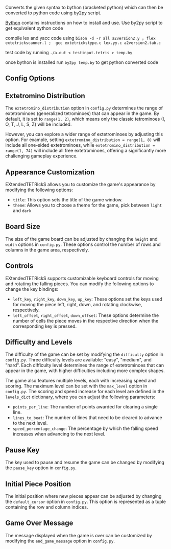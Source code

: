 
Converts the given syntax to bython (bracketed python) which can then be converted to python code using by2py script.

[Bython](https://github.com/mathialo/bython/tree/master) contains instructions on how to install and use. Use by2py script to get equivalent python code

compile lex and yacc code using `bison -d -r all a2version2.y ; flex extetrickscanner.l ;  gcc extetrickstype.c lex.yy.c a2version2.tab.c`

test code by running `./a.out < testinput.tetris > temp.by`

once bython is installed run `by2py temp.by` to get python converted code

## Config Options

## Extetromino Distribution

The `extetromino_distribution` option in `config.py` determines the range of extetrominoes (generalized tetrominoes) that can appear in the game. By default, it is set to `range(1, 2)`, which means only the classic tetrominoes (I, O, T, J, L, S, Z) will be included.

However, you can explore a wider range of extetrominoes by adjusting this option. For example, setting `extetromino_distribution = range(1, 8)` will include all one-sided extetrominoes, while `extetromino_distribution = range(1, 74)` will include all free extetrominoes, offering a significantly more challenging gameplay experience.

## Appearance Customization

EXtendedTETRIckS allows you to customize the game's appearance by modifying the following options:

- `title`: This option sets the title of the game window.
- `theme`: Allows you to choose a theme for the game, pick between `light` and `dark`

## Board Size

The size of the game board can be adjusted by changing the `height` and `width` options in `config.py`. These options control the number of rows and columns in the game area, respectively.

## Controls

EXtendedTETRIckS supports customizable keyboard controls for moving and rotating the falling pieces. You can modify the following options to change the key bindings:

- `left_key`, `right_key`, `down_key`, `up_key`: These options set the keys used for moving the piece left, right, down, and rotating clockwise, respectively.
- `left_offset`, `right_offset`, `down_offset`: These options determine the number of cells the piece moves in the respective direction when the corresponding key is pressed.

## Difficulty and Levels

The difficulty of the game can be set by modifying the `difficulty` option in `config.py`. Three difficulty levels are available: "easy", "medium", and "hard". Each difficulty level determines the range of extetrominoes that can appear in the game, with higher difficulties including more complex shapes.

The game also features multiple levels, each with increasing speed and scoring. The maximum level can be set with the `max_level` option in `config.py`. The scoring and speed increase for each level are defined in the `levels_dict` dictionary, where you can adjust the following parameters:

- `points_per_line`: The number of points awarded for clearing a single line.
- `lines_to_beat`: The number of lines that need to be cleared to advance to the next level.
- `speed_percentage_change`: The percentage by which the falling speed increases when advancing to the next level.

## Pause Key

The key used to pause and resume the game can be changed by modifying the `pause_key` option in `config.py`.

## Initial Piece Position

The initial position where new pieces appear can be adjusted by changing the `default_cursor` option in `config.py`. This option is represented as a tuple containing the row and column indices.

## Game Over Message

The message displayed when the game is over can be customized by modifying the `end_game_message` option in `config.py`.
